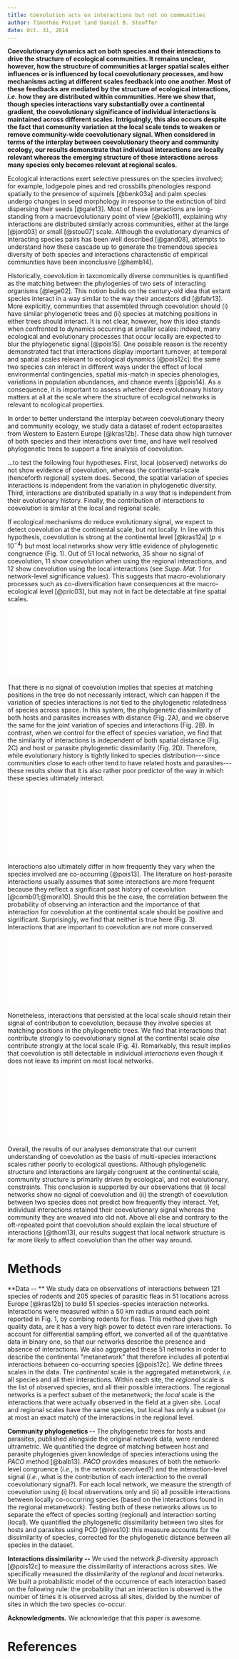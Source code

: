 ```yaml
---
title: Coevolution acts on interactions but not on communities
author: Timothée Poisot \and Daniel B. Stouffer
date: Oct. 31, 2014
---
```


**Coevolutionary dynamics act on both species and their interactions to
drive the structure of ecological communities. It remains unclear, however,
how the structure of communities at larger spatial scales either influences
or is influenced by local coevolutionary processes, and how mechanisms acting
at different scales feedback into one another. Most of these feedbacks are
mediated by the structure of ecological interactions, *i.e.* how they are
distributed within communities.  Here we show that, though species interactions
vary substantially over a continental gradient, the coevolutionary significance
of individual interactions is maintained across different scales. Intriguingly,
this also occurs despite the fact that community variation at the local scale
tends to weaken or remove community-wide coevolutionary signal. When considered
in terms of the interplay between coevolutionary theory and community ecology,
our results demonstrate that individual interactions are locally relevant
whereas the emerging structure of these interactions across many species
only becomes relevant at regional scales.**

Ecological interactions exert selective pressures on the species involved;
for example, lodgepole pines and red crossbills phenologies respond
spatially to the presence of squirrels [@benk03a] and palm species undergo
changes in seed morphology in response to the extinction of bird dispersing
their seeds [@gale13]. Most of these interactions are long-standing from
a macroevolutionary point of view [@eklo11], explaining why interactions
are distributed similarly across communities, either at the large [@jord03]
or small [@stou07] scale. Although the evolutionary dynamics of interacting
species pairs has been well described [@gand08], attempts to understand
how these cascade up to generate the tremendous species diversity of both
species and interactions characteristic of empirical communities have been
inconclusive [@hemb14].

Historically, coevolution in taxonomically diverse communities is quantified
as the matching between the phylogenies of two sets of interacting organisms
[@lege02]. This notion builds on the century-old idea that extant species
interact in a way similar to the way their ancestors did [@fahr13]. More
explicitly, communities that assembled through coevolution should (i)
have similar phylogenetic trees and (ii) species at matching positions
in either trees should interact. It is not clear, however, how this idea
stands when confronted to dynamics occurring at smaller scales: indeed,
many ecological and evolutionary processes that occur locally are expected
to blur the phylogenetic signal [@pois15]. One possible reason is the
recently demonstrated fact that interactions display important turnover,
at temporal and spatial scales relevant to ecological dynamics [@pois12c]:
the same two species can interact in different ways under the effect of
local environmental contingencies, spatial mis-match in species phenologies,
variations in population abundances, and chance events [@pois14]. As a
consequence, it is important to assess whether deep evolutionary history
matters at all at the scale where the structure of ecological networks is
relevant to ecological properties.

<!--
TP: I don't think this ¶ is necessary in the final text, but let's keep it
to see the flow at the moment

DBS: I'm so glad you left this note as this was one of my comments. I agree that most of it shouldn't appear as a whole paragraph, but do think that each key idea must appear near the start of the corresponding paragraphs.
-->

In order to better understand the interplay between coevolutionary theory
and community ecology, we study data a dataset of rodent ectoparasites from
Western to Eastern Europe [@kras12b]. These data show high turnover of both
species and their interactions over time, and have well resolved phylogenetic
trees to support a fine analysis of coevolution.

$\dots$to test the following four hypotheses. First, local (observed)
networks do not show evidence of coevolution, whereas the continental-scale
(henceforth regional) system does. Second, the spatial variation of
species interactions is independent from the variation in phylogenetic
diversity. Third, interactions are distributed spatially in a way that is
independent from their evolutionary history. Finally, the contribution of
interactions to coevolution is similar at the local and regional scale.

If ecological mechanisms do reduce evolutionary signal, we expect to detect
coevolution at the continental scale, but not locally. In line with this
hypothesis, coevolution is strong at the continental level [@kras12a]
($p \leq 10^{-4}$) but most local networks show very little evidence of
phylogenetic congruence (Fig. 1). Out of 51 local networks, 35 show no signal
of coevolution, 11 show coevolution when using the regional interactions,
and 12 show coevolution using the local interactions (see *Supp.  Mat. 1*
for network-level significance values). This suggests that macro-evolutionary
processes such as co-diversification have consequences at the macro-ecological
level [@pric03], but may not in fact be detectable at fine spatial scales.

![(A) Conceptual representation of the sampling level. (B) Spatial distribution of the 51 sampled sites, with significance of the regional and local interaction networks color-coded.](../figures/figure1.pdf)

That there is no signal of coevolution implies that species at matching
positions in the tree do not necessarily interact, which can happen if
the variation of species interactions is not tied to the phylogenetic
relatedness of species across space. In this system, the phylogenetic
dissimilarity of both hosts and parasites increases with distance (Fig. 2A),
and we observe the same for the joint variation of species and interactions
(Fig. 2B). In contrast, when we control for the effect of species variation,
we find that the similarity of interactions is independent of both spatial
distance (Fig. 2C) and host or parasite phylogenetic dissimilarity
(Fig. 2D). Therefore, while evolutionary history is tightly linked to
species distribution---since communities close to each other tend to have
related hosts and parasites---these results show that it is also rather poor
predictor of the way in which these species ultimately interact.

![Relationships between spatial distance, phylogenetic dissimilarity, and the dissimilarity of interactions at the local and regional scales. (*temp.*)](../figures/figure4.pdf)

Interactions also ultimately differ in how frequently they vary when
the species involved are co-occurring [@pois13]. The literature on
host-parasite interactions usually assumes that some interactions
are more frequent because they reflect a significant past history of
coevolution [@comb01;@mora10]. Should this be the case, the correlation
between the probability of observing an interaction and the importance
of that interaction for coevolution at the continental scale should be
positive and significant. Surprisingly, we find that neither is true here
(Fig. 3). Interactions that are important to coevolution are not more
conserved.

![Lack of relationship between the probability of observing an interaction, and its contribution to coevolution in the continental network. Each interaction is weighted by the number of times the two species involved have been observed together. (*temp.*)](../figures/figure3.pdf)

Nonetheless, interactions that persisted at the local scale should retain
their signal of contribution to coevolution, because they involve species at
matching positions in the phylogenetic trees. We find that interactions that
contribute strongly to coevolutionary signal at the continental scale *also*
contribute strongly at the local scale (Fig. 4). Remarkably, this result
implies that coevolution is still detectable in individual *interactions*
even though it does not leave its imprint on most local networks.

![Relationship between continental and regional contribution to coevolution (*temp.*).](../figures/figure2.pdf)

<!--Discussion 3-->

Overall, the results of our analyses demonstrate that our current understanding
of coevolution as the basis of multi-species interactions scales rather poorly
to ecological questions.  Although phylogenetic structure and interactions are
largely congruent at the continental scale, community structure is primarily
driven by ecological, and not evolutionary, constraints. This conclusion
is supported by our observations that (i) local networks show no signal
of coevolution and (ii) the strength of coevolution between two species
does not predict how frequently they interact. Yet, individual interactions
retained their coevolutionary signal whereas the community they are weaved
into did not. Above all else and contrary to the oft-repeated point that
coevolution should explain the local structure of interactions [@thom13],
our results suggest that local network structure is far more likely to affect
coevolution than the other way around.

# Methods

**Data -- ** We study data on observations of interactions between 121 species
of rodents and 205 species of parasitic fleas in 51 locations across Europe
[@kras12b] to build 51 species-species interaction networks. Interactions
were measured within a 50 km radius around each point reported in Fig. 1, by
combing rodents for fleas. This method gives high quality data, are it has a
very high power to detect even rare interactions. To account for differential
sampling effort, we converted all of the quantitative data in binary one,
so that our networks describe the presence and absence of interactions.
We also aggregated these 51 networks in order to describe the continental
"metanetwork" that therefore includes all potential interactions between
co-occurring species [@pois12c]. We define threes scales in the data. The
*continental* scale is the aggregated metanetwork, *i.e.* all species and
all their interactions. Within each site, the *regional* scale is the list of
observed species, and all their possible interactions. The regional networks
is a perfect subset of the metanetwork; the *local* scale is the interactions
that were actually observed in the field at a given site. Local and regional
scales have the same species, but local has only a subset (or at most an
exact match) of the interactions in the regional level.

**Community phylogenetics --** The phylogenetic trees for hosts and parasites,
published alongside the original network data, were rendered ultrametric. We
quantified the degree of matching between host and parasite phylogenies given
knowledge of species interactions using the *PACO* method [@balb13]. *PACO*
provides measures of both the network-level congruence (*i.e.*, is the network
coevolved?) and the interaction-level signal (*i.e.*, what is the contribution
of each interaction to the overall coevolutionary signal?). For each local
network, we measure the strength of coevolution using (i) local observations
only and (ii) all possible interactions between locally co-occurring species
(based on the interactions found in the regional metanetwork). Testing
both of these networks allows us to separate the effect of species sorting
(regional) and interaction sorting (local). We quantified the phylogenetic
dissimilarity between two sites for hosts and parasites using PCD [@ives10]:
this measure accounts for the dissimilarity of species, corrected for the
phylogenetic distance between all species in the dataset.

**Interactions dissimilarity --** We used the network $\beta$-diversity
approach [@pois12c] to measure the dissimilarity of interactions across
sites. We specifically measured the dissimilarity of the *regional* and
*local* networks. We built a probabilistic model of the occurrence of each
interaction based on the following rule: the probability that an interaction
is observed is the number of times it is observed across all sites, divided
by the number of sites in which the two species co-occur.

**Acknowledgments.** We acknowledge that this paper is awesome.

# References




